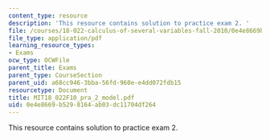 ```yaml
---
content_type: resource
description: 'This resource contains solution to practice exam 2. '
file: /courses/18-022-calculus-of-several-variables-fall-2010/0e4e8669b5298164ab03dc11704df264_MIT18_022F10_pra_2_model.pdf
file_type: application/pdf
learning_resource_types:
- Exams
ocw_type: OCWFile
parent_title: Exams
parent_type: CourseSection
parent_uid: a68cc946-3bba-56fd-960e-e4dd072fdb15
resourcetype: Document
title: MIT18_022F10_pra_2_model.pdf
uid: 0e4e8669-b529-8164-ab03-dc11704df264
---
```

This resource contains solution to practice exam 2. 

